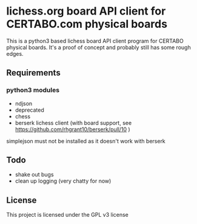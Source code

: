 # lichess.org board API client for CERTABO.com physical boards

This is a python3 based lichess board API client program for CERTABO physical boards. It's a proof of concept and probably still has some rough edges.

## Requirements

### python3 modules

- ndjson
- deprecated
- chess
- berserk lichess client (with board support, see https://github.com/rhgrant10/berserk/pull/10 )

simplejson must not be installed as it doesn't work with berserk
## Todo

* shake out bugs
* clean up logging (very chatty for now)

## License

This project is licensed under the GPL v3 license

